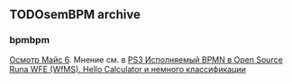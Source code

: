 ## TODOsemBPM archive
### bpmbpm
[Осмотр Майс 6](https://t.me/bpmsru/1200). Мнение см. в [PS3 Исполняемый BPMN в Open Source Runa WFE (WfMS). Hello Calculator и немного классификации](https://habr.com/ru/articles/866822/)
